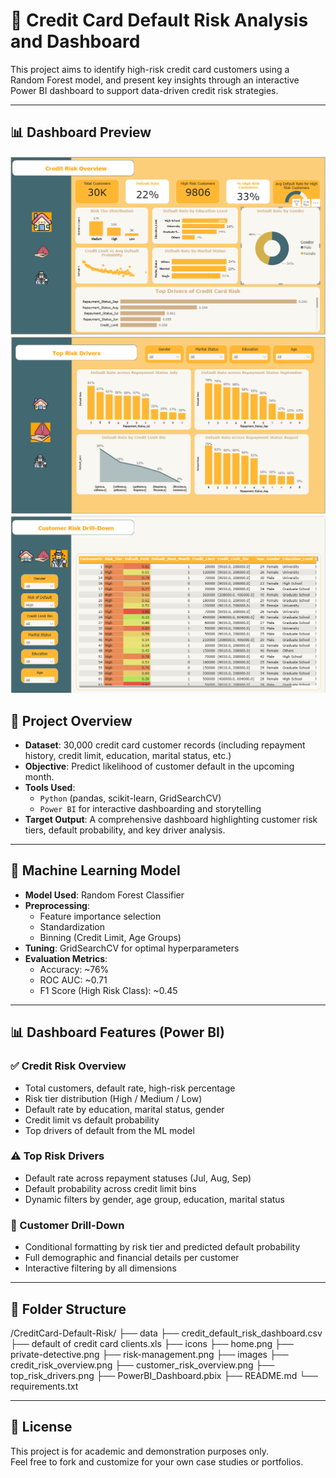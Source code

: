 # 🧾 Credit Card Default Risk Analysis and Dashboard

This project aims to identify high-risk credit card customers using a Random Forest model, and present key insights through an interactive Power BI dashboard to support data-driven credit risk strategies.

---

## 📊 Dashboard Preview

![Credit Risk Overview](images/credit_risk_overview.png)
![Top Risk Drivers Analysis](images/top_risk_drivers.png)
![Customer Risk Drilldown](images/customer_risk_overview.png)


## 🚀 Project Overview

- **Dataset**: 30,000 credit card customer records (including repayment history, credit limit, education, marital status, etc.)
- **Objective**: Predict likelihood of customer default in the upcoming month.
- **Tools Used**: 
  - `Python` (pandas, scikit-learn, GridSearchCV)
  - `Power BI` for interactive dashboarding and storytelling
- **Target Output**: A comprehensive dashboard highlighting customer risk tiers, default probability, and key driver analysis.

---

## 🧠 Machine Learning Model

- **Model Used**: Random Forest Classifier
- **Preprocessing**: 
  - Feature importance selection
  - Standardization
  - Binning (Credit Limit, Age Groups)
- **Tuning**: GridSearchCV for optimal hyperparameters
- **Evaluation Metrics**:
  - Accuracy: ~76%
  - ROC AUC: ~0.71
  - F1 Score (High Risk Class): ~0.45

---

## 📊 Dashboard Features (Power BI)

### ✅ Credit Risk Overview
- Total customers, default rate, high-risk percentage
- Risk tier distribution (High / Medium / Low)
- Default rate by education, marital status, gender
- Credit limit vs default probability
- Top drivers of default from the ML model

### ⚠️ Top Risk Drivers
- Default rate across repayment statuses (Jul, Aug, Sep)
- Default probability across credit limit bins
- Dynamic filters by gender, age group, education, marital status

### 👤 Customer Drill-Down
- Conditional formatting by risk tier and predicted default probability
- Full demographic and financial details per customer
- Interactive filtering by all dimensions

---

## 📁 Folder Structure

/CreditCard-Default-Risk/
├── data
    ├── credit_default_risk_dashboard.csv
    ├── default of credit card clients.xls
├── icons
    ├── home.png
    ├── private-detective.png
    ├── risk-management.png
├── images
    ├── credit_risk_overview.png
    ├── customer_risk_overview.png
    ├── top_risk_drivers.png
├── PowerBI_Dashboard.pbix
├── README.md
└── requirements.txt

---
## 📎 License

This project is for academic and demonstration purposes only.  
Feel free to fork and customize for your own case studies or portfolios.